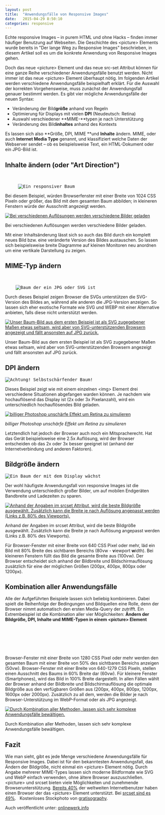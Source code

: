 ```yaml
---
layout: post
title:  "Anwendungsfälle von Responsive Images"
date:   2015-04-29 8:50:10
categories: responsive
---
```


Echte responsive Images – in purem HTML und ohne Hacks – finden immer häufiger Benutzung auf Webseiten. Die Geschichte des &lt;picture&gt; Elements wurde bereits in "Der lange Weg zu Responsive Images" beschrieben, in diesem Artikel soll es um die konkrete Anwendung von Responsive Images gehen. 


Doch das neue &lt;picture&gt; Element und das neue src-set Attribut können für eine ganze Reihe verschiedener Anwendungsfälle benutzt werden. Nicht immer ist das neue &lt;picture&gt; Element überhaupt nötig. Im folgenden Artikel werden verschiedene Anwendungsfälle beispielhaft erklärt. Für die Auswahl der korrekten Vorgehensweise, muss zunächst der Anwendungsfall genauer bestimmt werden. Es gibt vier mögliche Anwendungsfälle der neuen Syntax:

*   Veränderung der Bild**größe** anhand von Regeln
*   Optimierung für Displays mit vielen **DPI** (Neudeutsch: Retina)
*   Auswahl verschiedener **MIME-**typen je nach Unterstützung
*   Veränderung des Bild**inhaltes** anhand des Kontexts

Es lassen sich also **Größe, DPI, MIME **und **Inhalte** ändern. MIME, oder auch **Internet Media Type** genannt, und klassifiziert welche Daten der Webserver sendet – ob es beispielsweise Text, ein HTML-Dokument oder ein JPG-Bild ist.  

## Inhalte ändern (oder "Art Direction")

<pre><picture>
     <source
            media="(min-width: 1024px)"
            srcset="baum-gesamt.jpg">
     <img
            src="baum-ausschnitt.jpg" alt="Ein responsiver Baum">
</picture></pre>

Bei diesem Beispiel, würden Browserfenster mit einer Breite von 1024 CSS Pixeln oder größer, das Bild mit dem gesamten Baum abbilden; in kleineren Fenstern würde der Ausschnitt angezeigt werden.

[![Bei verschiedenen Auflösungen werden verschiedene Bilder geladen](http://www.onlinewerk.info/wp-content/uploads/2015/02/art-direction.jpg)](http://www.onlinewerk.info/wp-content/uploads/2015/02/art-direction.jpg) 

Bei verschiedenen Auflösungen werden verschiedene Bilder geladen.

Mit einer Inhaltsänderung lässt sich so auch das Bild durch ein komplett neues Bild bzw. eine veränderte Version des Bildes austauschen. So lassen sich beispielsweise breite Diagramme auf kleinen Monitoren neu anordnen um eine vertikale Darstellung zu zeigen.  

## MIME-Typ ändern

<pre><picture>
    <source
           srcset="baum.svg"
           type="image/svg">
    <img
           src="baum.jpg" alt="Baum der ein JPG oder SVG ist">
</picture></pre>

Durch dieses Beispiel zeigen Browser die SVGs unterstützen die SVG-Version des Bildes an, während alle anderen die JPG-Version anzeigen. So lassen sich eher exotische Formate wie SVG und WEBP mit einer Alternative anbieten, falls diese nicht unterstützt werden. 

[![Unser Baum-Bild aus dem ersten Beispiel ist als SVG zugegebener Maßen etwas seltsam, wird aber von SVG-unterstützenden Browsern angezeigt und fällt ansonsten auf JPG zurück.](http://www.onlinewerk.info/wp-content/uploads/2015/02/svg-fallback.jpg)](http://www.onlinewerk.info/wp-content/uploads/2015/02/svg-fallback.jpg) 

Unser Baum-Bild aus dem ersten Beispiel ist als SVG zugegebener Maßen etwas seltsam, wird aber von SVG-unterstützenden Browsern angezeigt und fällt ansonsten auf JPG zurück.


## DPI ändern

<pre><img
         src="baum.jpg" alt="Achtung! Selbstschärfender Baum!"
         srcset="baum@2x.jpg 2x, baum@3x.jpg 3x">
</pre>

Dieses Beispiel zeigt wie mit einem einzelnen &lt;img&gt; Element drei verschiedene Situationen abgefangen warden können. Je nachdem wie hochauflösend das Display ist (2x oder 3x Pixelanzahl), wird ein unterschiedlich hochauflösendes Bild geladen. 

[![*billiger Photoshop unschärfe Effekt um Retina zu simulieren*](http://www.onlinewerk.info/wp-content/uploads/2015/02/retina.jpg)](http://www.onlinewerk.info/wp-content/uploads/2015/02/retina.jpg)

*billiger Photoshop unschärfe Effekt um Retina zu simulieren*

Letztendlich hat jedoch der Browser auch noch ein Mitspracherecht. Hat das Gerät beispielsweise eine 2.5x Auflösung, wird der Browser entscheiden ob das 2x oder 3x besser geeignet ist (anhand der Internetverbindung und anderen Faktoren).  

## Bildgröße ändern

<pre><img
         src="baum-400.jpg" alt="Ein Baum der mit dem Display wächst"
         sizes="(min-width: 640px) 80vw, 100vw"
         srcset="baum-200.jpg 200w,
                 baum-400.jpg 400w,
                 baum-800.jpg 800w,
                 baum-1200.jpg 1200w">
</pre>

Der wohl häufigste Anwendungsfall von responsive Images ist die Verwendung unterschiedlich großer Bilder, um auf mobilen Endgeräten Bandbreite und Ladezeiten zu sparen. 

[![Anhand der Angaben im srcset Attribut, wird die beste Bildgröße ausgewählt. Zusätzlich kann die Breite je nach Auflösung angepasst werden (Links z.B. 80% des Viewports).](http://www.onlinewerk.info/wp-content/uploads/2015/02/sizes.jpg)](http://www.onlinewerk.info/wp-content/uploads/2015/02/sizes.jpg) 

Anhand der Angaben im srcset Attribut, wird die beste Bildgröße ausgewählt. Zusätzlich kann die Breite je nach Auflösung angepasst werden (Links z.B. 80% des Viewports).

Für Browser-Fenster mit einer Breite von 640 CSS Pixel oder mehr, läd ein Bild mit 80% Breite des sichtbaren Bereichs (80vw - **v**iewport **w**idth). Bei kleineren Fenstern füllt das Bild die gesamte Breite aus (100vw). Der Browser entscheidet sich anhand der Bildbreite und Bildschirmauflösung zusätzlich für eine der möglichen Größen (200px, 400px, 800px oder 1200px).  

## Kombination aller Anwendungsfälle

Alle der Aufgeführten Beispiele lassen sich beliebig kombinieren. Dabei spielt die Reihenfolge der Bedingungen und Bildquellen eine Rolle, denn der Browser nimmt automatisch den ersten Media-Query der zutrifft. Ein Extrembeispiel ist die Kombination aller vier Möglichkeiten: **Ändern der Bildgröße, DPI, Inhalte und MIME-Typen in einem &lt;picture&gt; Element**

<pre><picture>
    <source
           media="(min-width: 1280px)"
           sizes="50vw"
           srcset="baum-gesamt-200.webp 200w,
                   baum-gesamt-400.webp 400w,
                   baum-gesamt-800.webp 800w,
                   baum-gesamt-1200.webp 1200w,
                   baum-gesamt-1600.webp 1600w,
                   baum-gesamt-2000.webp 2000w"
           type="image/webp">
    <source                         
           sizes="(min-width: 640px) 60vw, 100vw"                         
           srcset="baum-ausschnitt-200.webp 200w,
                   baum-ausschnitt-400.webp 400w,
                   baum-ausschnitt-800.webp 800w,
                   baum-ausschnitt-1200.webp 1200w,
                   baum-ausschnitt-1600.webp 1600w,
                   baum-ausschnitt-2000.webp 2000w"
           type="image/webp">
    <source                         
           media="(min-width: 1280px)"
           sizes="50vw"
           srcset="baum-gesamt-200.jpg 200w,
                   baum-gesamt-400.jpg 400w,
                   baum-gesamt-800.jpg 800w,
                   baum-gesamt-1200.jpg 1200w,
                   baum-gesamt-1600.jpg 1800w,
                   baum-gesamt-2000.jpg 2000w">
    <img                         
           src="baum-ausschnitt-400.jpg"alt="Bäume Bäume Bäume Wald"
           sizes="(min-width: 640px) 60vw, 100vw"
           srcset="baum-ausschnitt-200.jpg 200w,
                   baum-ausschnitt-400.jpg 400w,
                   baum-ausschnitt-800.jpg 800w,
                   baum-ausschnitt-1200.jpg 1200w,
                   baum-ausschnitt-1600.jpg 1600w,
                   baum-ausschnitt-2000.jpg 2000w">
</picture></pre>

Browser-Fenster mit einer Breite von 1280 CSS Pixel oder mehr werden den gesamten Baum mit einer Breite von 50% des sichtbaren Bereichs anzeigen (50vw). Browser-Fenster mit einer Breite von 640-1279 CSS Pixeln, stellen einen Ausschnitt des Baums in 60% Breite dar (60vw). Für kleinere Fenster (Smartphones), wird das Bild in 100% Breite dargestellt. In allen Fällen wählt der Browser anhand der Bildbreite und Bildschirmauflösung die optimale Bildgröße aus den verfügbaren Größen aus (200px, 400px, 800px, 1200px, 1600px oder 2000px). Zusätzlich zu all dem, werden die Bilder je nach Browser-Unterstützung im WebP-Format oder als JPG angezeigt. 

[![Durch Kombination aller Methoden, lassen sich sehr komplexe Anwendungsfälle bewältigen.](http://www.onlinewerk.info/wp-content/uploads/2015/02/kombination.jpg)](http://www.onlinewerk.info/wp-content/uploads/2015/02/kombination.jpg) 

Durch Kombination aller Methoden, lassen sich sehr komplexe Anwendungsfälle bewältigen.


## Fazit

Wie man sieht, gibt es jede Menge verschiedene Anwendungsfälle für Responsive Images. Dabei ist für den bekanntesten Anwendungsfall, das Ändern der Bildgröße, nicht einmal ein &lt;picture&gt; Element nötig. Durch Angabe mehrerer MIME-Types lassen sich moderne Bildformate wie SVG und WebP einfach verwenden, ohne ältere Browser auszuschließen. &lt;picture&gt; und srcset bieten viele Möglichkeiten und zunehmende Browserunterstützung. [Bereits 40%](http://caniuse.com/#search=picture "Bereits 40%") der weltweiten Internetbenutzer haben einen Browser der das &lt;picture&gt; Element unterstützt. Bei [srcset sind es 49%](http://caniuse.com/#search=srcset "srcset sind es 49%").   Kostenloses Stockphoto von [gratisography](http://www.gratisography.com/ "gratisography").


Auch veröffentlicht unter: [onlinewerk.info](http://www.onlinewerk.info/2015/04/anwendungsfaelle-von-responsive-images/)
